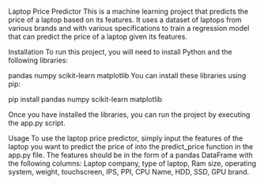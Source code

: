Laptop Price Predictor
This is a machine learning project that predicts the price of a laptop based on its features. It uses a dataset of laptops from various brands and with various specifications to train a regression model that can predict the price of a laptop given its features.

Installation
To run this project, you will need to install Python and the following libraries:

pandas
numpy
scikit-learn
matplotlib
You can install these libraries using pip:


pip install pandas numpy scikit-learn matplotlib


Once you have installed the libraries, you can run the project by executing the app.py script.

Usage
To use the laptop price predictor, simply input the features of the laptop you want to predict the price of into the predict_price function in the app.py file.
The features should be in the form of a pandas DataFrame with the following columns:
Laptop company,
type of laptop,
Ram size,
operating system, 
weight, 
touchscreen, 
IPS, 
PPI, 
CPU Name,
HDD, 
SSD,
GPU brand.
